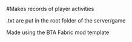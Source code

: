 #Makes records of player activities

.txt are put in the root folder of the server/game


Made using the BTA Fabric mod template 
